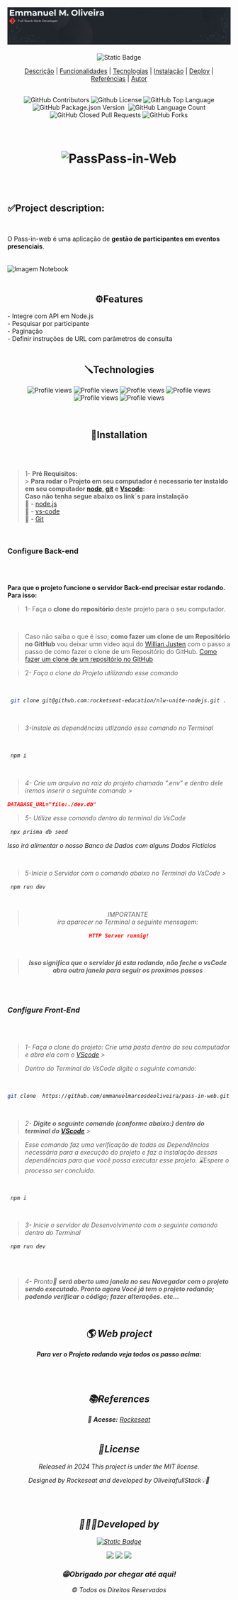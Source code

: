  <img src="https://github.com/emmanuelmarcosdeoliveira/emmanuelmarcosdeoliveira/blob/main/images/my_banner.gif">
<br>

<div align="center">

</br>

<img alt="Static Badge" src="https://img.shields.io/badge/-path?style=plastic&logo=git&logoColor=%23fff&label=oliveiradevfullstack&labelColor=%23000&color=%23fff">
</div>

<div align="center">

[Descrição](#-project-description-) |
[Funcionalidades](#%EF%B8%8Ffeatures) |
[Tecnologias](#technologies) |
[Instalação](#installation) |
[Deploy](#-web-project) |
[Referências](#-references) |
[Autor](#developed-by-)

</div>
<br>
<div  align="center" style="display: inline_block">

<img alt="GitHub Contributors" src="https://img.shields.io/github/contributors/emmanuelmarcosdeoliveira/pass-in-web" />
<img alt="Github License" src="https://img.shields.io/github/license/emmanuelmarcosdeoliveira/pass-in-web" />
<img alt="GitHub Top Language" src="https://img.shields.io/github/languages/top/emmanuelmarcosdeoliveira/pass-in-web" />
<img alt="GitHub Package.json Version" src="https://img.shields.io/github/package-json/version/emmanuelmarcosdeoliveira/pass-in-web" />
<img alt="" src="https://img.shields.io/github/repo-size/emmanuelmarcosdeoliveira/pass-in-web" />
<img alt="GitHub Language Count" src="https://img.shields.io/github/languages/count/emmanuelmarcosdeoliveira/pass-in-web" />
<img alt="GitHub Closed Pull Requests" src="https://img.shields.io/github/issues-pr-closed/emmanuelmarcosdeoliveira/pass-in-web" />
<img alt="GitHub Forks" src="https://img.shields.io/github/forks/emmanuelmarcosdeoliveira/pass-in-web" />
  </div>

</br>
</br>

<div align="center">
<h1 text-align="center"> <img alt="Pass" src="./src/assets/nlw-unite-icon.svg" />Pass-in-Web</h1>
</div>

<br>
<br>

<div align='left'>
<h2> ✅Project description: </h2>
<div>

<br>
<p align='left' width="400">
   O Pass-in-web é uma aplicação de <strong>gestão de participantes em eventos presenciais</strong>.</br>

<br>
<br>
<img src="./src/assets/images/pass.png" alt="Imagem Notebook"/>

<!-- <div align="center">

<h2>📽️project demonstration video</h2>

https://github.com/emmanuelmarcosdeoliveira/pass-in-web/blob/readme/src/assets/video/Untitled5.mp4

</div> -->

<br>
<br>

<div align='center'>
  <h2>⚙️Features</h2>
<div>
<div align="left">
- Integre com API em Node.js<br>
- Pesquisar por participante<br>
- Paginação<br>
- Definir instruções de URL com parâmetros de consulta<br>
</div>
<br>

<!--
 <div align="center">
 <h2>📸 Imagens do Projeto versão web.</h2>
<br>
<br>

> :bulb: **Dica:** Algumas imagens da versão Desktop.

<br>
<br>
<img src="./source/img-readme/home.png" width= 450px>
<img src="./source/img-readme/portfolio.png"  width= 450px>
<img src="./source/img-readme/produtos.png"  width= 450px>
<img src="./source/img-readme/sobre.png" width= 450px>
<img src="./source/img-readme/contato.png" width= 450px>
</div>
<div>
 <h2>📱Imagens do Projeto verão Mobile.</h2>
<br>
 <br>

 > :bulb: **Dica:** Algumas imagens da versão Mobile.

<br>
<br>
<img src="./source/img-readme/mobile-home.png" width= "160x" height="320px">
<img src="./source/img-readme/mobile-porfolio.png" width= "160px" height="320px">
<img src="./source/img-readme/mobile-produtos.png" width= "160px" height="320px">
<img src="./source/img-readme/mobile-sobre.png" width= "160px" height="320px">
</div> -->

<div align='center'>
<h2>🪛Technologies</h2>
</div>

<div>
<img src="https://img.shields.io/badge/React-20232A?style=for-the-badge&logo=react&logoColor=61DAFB" alt="Profile views"/>
<img src="https://img.shields.io/badge/Tailwind_CSS-38B2AC?style=for-the-badge&logo=tailwind-css&logoColor=white" alt="Profile views"/>
<img src="https://img.shields.io/badge/TypeScript-007ACC?style=for-the-badge&logo=typescript&logoColor=white" alt="Profile views"/>
<img src="https://img.shields.io/badge/Node.js-43853D?style=for-the-badge&logo=node.js&logoColor=white" alt="Profile views"/>
<img src="https://img.shields.io/badge/Prisma-3982CE?style=for-the-badge&logo=Prisma&logoColor=white" alt="Profile views"/>
<img src="https://img.shields.io/badge/SQLite-07405E?style=for-the-badge&logo=sqlite&logoColor=white" alt="Profile views"/>

</div>

<br>
<br>

</div>

<div align='center'>
 <h2>💽Installation</h2>
</div>

<br>
<br>

<div align="left" width="300"px>

> 1- **Pré Requisitos:**<br> > **Para rodar o Projeto em seu computador é necessario ter instaldo em seu computador [node](https://nodejs.org/en), [git](https://git-scm.com/) e [Vscode](https://code.visualstudio.com/):<br>Caso não tenha segue abaixo os link´s para instalação**<br>
> 💾 - [node.js](https://nodejs.org/en)<br>
> 💾 - [vs-code](https://code.visualstudio.com/)<br>
> 💾 - [Git](https://git-scm.com/)<br>

</div>
<br>

<div align="left">

<h3>Configure Back-end</h3>
</br>
</br>

**Para que o projeto funcione o servidor Back-end precisar estar rodando. Para isso:**<br>

> 1- Faça o **clone do repositório** deste projeto para o seu computador.

<br>

> Caso não saiba o que é isso; **como fazer um clone de um Repositório no GitHub** vou deixar umn video aqui do [Willian Justen](https://willianjusten.com.br/) com o passo a passo de como fazer o clone de um Repositório do GitHub.
> [Como fazer um clone de um repositório no GitHub](https://www.youtube.com/watch?v=WEPB5pDSEIg)

> 2- <i>Faça o clone do Projeto utilizando esse comando<i>

<br>

```bash
 git clone git@github.com:rocketseat-education/nlw-unite-nodejs.git .
```

<br>

> 3-<i>Instale as dependências utlizando esse comando no Terminal</i>

<br>

```bash
 npm i
```

<br>

> 4- <i>Crie um arquivo na raiz do projeto chamado ".env" e dentro dele iremos inserir o seguinte comando </i> > </br>

```json
DATABASE_URL="file:./dev.db"
```

> 5- <i>Utilize esse comando dentro do terminal do VsCode</i>

```bash
 npx prisma db seed
```

<i>Isso irá alimentar o nosso Banco de Dados com alguns Dados Fictícios </i>

<br>

> 5-<i>Inicie o Servidor com o comando abaixo no Terminal do VsCode<i> > <br>

```bash
 npm run dev
```

<br>
</div>

> IMPORTANTE<br>
> ira aparecer no Terminal a seguinte mensagem:<br>
```json
HTTP Server runnig!
```
<br>

> **Isso significa que o servidor já esta rodando, não feche o vsCode abra outra janela para seguir os proximos passos**

<br>
<br>



<div align="left">
<h3>Configure Front-End </h3>

</br>
</br>

> 1- Faça o clone do projeto:
> <i>Crie uma pasta dentro do seu computador e abra ela com o [VScode](https://code.visualstudio.com/)</i> > <br>

> Dentro do Terminal do VsCode digite o seguinte comando:<i>

<br>

```bash
git clone  https://github.com/emmanuelmarcosdeoliveira/pass-in-web.git .

```

</br>

> 2- **Digite o seguinte comando (conforme abaixo:) dentro do terminal do [VScode](https://code.visualstudio.com/)** >
> <br>

> <i>Esse comando faz uma verificação de todas as Dependências necessária para a execução do projeto e faz a instalação dessas dependências para que você possa executar esse projeto. ⌛Espere o processo ser concluido.</i>

<br>

```bash
 npm i
```

<br>

> 3- <i>Inicie o servidor de Desenvolvimento com o seguinte comando dentro do Terminal</i></br>

```bash
 npm run dev
```

<br>

</div>

<br>

<div align="left">

> 4- Pronto🏅
> **será aberto uma janela no seu Navegador com o projeto sendo executado. Pronto agora Vocé já tem o projeto rodando; podendo verificar o código; fazer alterações. etc...**

</div>

<br>

<h2>🌎 Web project</h2>

**Para ver o Projeto rodando veja todos os passo acima:**
<br>
<br>

<!-- [![Disney+](https://img.shields.io/website-up-down-green-red/http/monip.org.svg)](https://disney-plus-clone-dev-oliveira.vercel.app/) -->

<br>

<div align='center'>
<h2> 📚References</h2>
 </div>
<div align="center">

:memo: **Acesse:** [Rockeseat](https://www.rocketseat.com.br/)
<br>
<br>

</div>
<div align='center'>

<h2>📕License</h2>
<p>Released in 2024 This project is under the MIT license.</p>
<p>Designed by Rockeseat and developed by OliveirafullStack💡🚀</p>
</br>
</br>

 <h2>👨🏻‍🦱Developed by </h2>
 <a href="https://oliveira-portifolio.vercel.app/"><img alt="Static Badge" src="https://img.shields.io/badge/-path?style=for-the-badge&logo=git&logoColor=%23fff&label=oliveiradevfullstack&labelColor=%23000&color=%23000">
 </a>

<a href ="https://wa.me/5511968336094"><img src="https://img.shields.io/badge/WhatsApp-25D366?style=for-the-badge&logo=whatsapp&logoColor=white"></a>
<a href = "mailto:oliveira.devfullstack@gmail.com"><img src="https://img.shields.io/badge/-Gmail-%23333?style=for-the-badge&logo=gmail&logoColor=white" target="_blank"></a>
<a href="https://www.linkedin.com/in/oliveira-marcos-emmanuel?lipi=urn%3Ali%3Apage%3Ad_flagship3_profile_view_base_contact_details%3BUetG4s3ZT76Byt3XWdZ2Tg%3D%3D" target="_blank"><img src="https://img.shields.io/badge/-LinkedIn-%230077B5?style=for-the-badge&logo=linkedin&logoColor=white" target="_blank"></a>

<h3> 😁Obrigado por chegar até aqui! </h3>
&copy; Todos os Direitos Reservados
</div>
</br>
</br>
